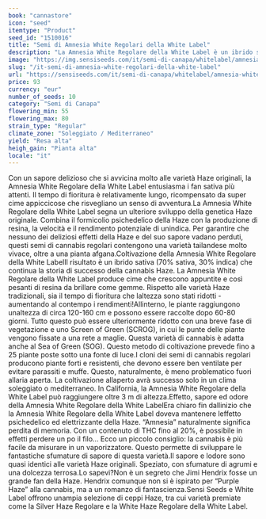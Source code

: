 ```yaml
---
book: "cannastore"
icon: "seed"
itemtype: "Product"
seed_id: "1510016"
title: "Semi di Amnesia White Regolari della White Label"
description: "La Amnesia White Regolare della White Label è un ibrido sativa (70:30). Il tempo di fioritura è di 60-80 giorni. Effetto elettrizzante e psichedelico."
image: "https://img.sensiseeds.com/it/semi-di-canapa/whitelabel/amnesia-white-image.png"
slug: "/it-semi-di-amnesia-white-regolari-della-white-label"
url: "https://sensiseeds.com/it/semi-di-canapa/whitelabel/amnesia-white?a_aid=cannastore"
price: 93
currency: "eur"
number_of_seeds: 10
category: "Semi di Canapa"
flowering_min: 55
flowering_max: 80
strain_type: "Regular"
climate_zone: "Soleggiato / Mediterraneo"
yield: "Resa alta"
heigh_gain: "Pianta alta"
locale: "it"
---
```

Con un sapore delizioso che si avvicina molto alle varietà Haze originali, la Amnesia White Regolare della White Label entusiasma i fan sativa più attenti. Il tempo di fioritura è relativamente lungo, ricompensato da super cime appiccicose che risvegliano un senso di avventura.La Amnesia White Regolare della White Label segna un ulteriore sviluppo della genetica Haze originale. Combina il formicolio psichedelico della Haze con la produzione di resina, la velocità e il rendimento potenziale di unindica. Per garantire che nessuno dei deliziosi effetti della Haze e del suo sapore vadano perduti, questi semi di cannabis regolari contengono una varietà tailandese molto vivace, oltre a una pianta afgana.Coltivazione della Amnesia White Regolare della White LabelIl risultato è un ibrido sativa (70% sativa, 30% indica) che continua la storia di successo della cannabis Haze. La Amnesia White Regolare della White Label produce cime che crescono appuntite e così pesanti di resina da brillare come gemme. Rispetto alle varietà Haze tradizionali, sia il tempo di fioritura che laltezza sono stati ridotti - aumentando al contempo i rendimenti!Allinterno, le piante raggiungono unaltezza di circa 120-160 cm e possono essere raccolte dopo 60-80 giorni. Tutto questo può essere ulteriormente ridotto con una breve fase di vegetazione e uno Screen of Green (SCROG), in cui le punte delle piante vengono fissate a una rete a maglie. Questa varietà di cannabis è adatta anche al Sea of Green (SOG). Questo metodo di coltivazione prevede fino a 25 piante poste sotto una fonte di luce.I cloni dei semi di cannabis regolari producono piante forti e resistenti, che devono essere ben ventilate per evitare parassiti e muffe. Questo, naturalmente, è meno problematico fuori allaria aperta. La coltivazione allaperto avrà successo solo in un clima soleggiato o mediterraneo. In California, la Amnesia White Regolare della White Label può raggiungere oltre 3 m di altezza.Effetto, sapore ed odore della Amnesia White Regolare della White LabelEra chiaro fin dallinizio che la Amnesia White Regolare della White Label doveva mantenere leffetto psichedelico ed elettrizzante della Haze. “Amnesia” naturalmente significa perdita di memoria. Con un contenuto di THC fino al 20%, è possibile in effetti perdere un po il filo... Ecco un piccolo consiglio: la cannabis è più facile da misurare in un vaporizzatore. Questo permette di sviluppare le fantastiche sfumature di sapore di questa varietà.Il sapore e lodore sono quasi identici alle varietà Haze originali. Speziato, con sfumature di agrumi e una dolcezza terrosa.Lo sapevi?Non è un segreto che Jimi Hendrix fosse un grande fan della Haze. Hendrix comunque non si è ispirato per “Purple Haze” alla cannabis, ma a un romanzo di fantascienza.Sensi Seeds e White Label offrono unampia selezione di ceppi Haze, tra cui varietà premiate come la Silver Haze Regolare e la White Haze Regolare della White Label.

